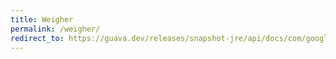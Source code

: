 ```yaml
---
title: Weigher
permalink: /weigher/
redirect_to: https://guava.dev/releases/snapshot-jre/api/docs/com/google/common/cache/Weigher.html
---
```

